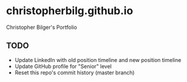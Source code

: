 # christopherbilg.github.io

Christopher Bilger's Portfolio

## TODO

- Update LinkedIn with old position timeline and new position timeline
- Update GitHub profile for "Senior" level
- Reset this repo's commit history (master branch)

